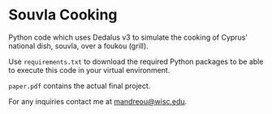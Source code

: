 # Souvla Cooking

Python code which uses Dedalus v3 to simulate the cooking of Cyprus' national dish, souvla, over a foukou (grill).

Use `requirements.txt` to download the required Python packages to be able to execute this code in your virtual environment.

`paper.pdf` contains the actual final project.

For any inquiries contact me at mandreou@wisc.edu.
